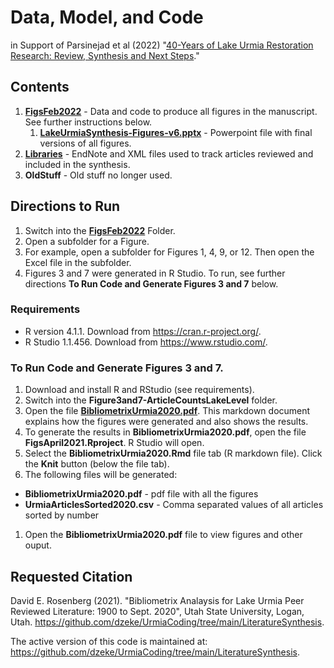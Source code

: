 # Data, Model, and Code
in Support of Parsinejad et al (2022) "[40-Years of Lake Urmia Restoration Research: Review, Synthesis and Next Steps](https://digitalcommons.usu.edu/cgi/viewcontent.cgi?article=1001&context=lake_urmia)."

## Contents
1. **[FigsFeb2022](https://github.com/dzeke/UrmiaCoding/tree/main/LiteratureSynthesis/FigsFeb2022)** - Data and code to produce all figures in the manuscript. See further instructions below.
    1. **[LakeUrmiaSynthesis-Figures-v6.pptx](https://github.com/dzeke/UrmiaCoding/raw/main/LiteratureSynthesis/FigsFeb2022/LakeUrmiaSynthesis-Figures-v6.pptx)** - Powerpoint file with final versions of all figures.
1. **[Libraries](https://github.com/dzeke/UrmiaCoding/tree/main/LiteratureSynthesis/Libraries)** - EndNote and XML files used to track articles reviewed and included in the synthesis.
1. **OldStuff** - Old stuff no longer used.

## Directions to Run
1. Switch into the **[FigsFeb2022](https://github.com/dzeke/UrmiaCoding/tree/main/LiteratureSynthesis/FigsFeb2022)** Folder.
1. Open a subfolder for a Figure.
1. For example, open a subfolder for Figures 1, 4, 9, or 12. Then open the Excel file in the subfolder.
1. Figures 3 and 7 were generated in R Studio. To run, see further directions **To Run Code and Generate Figures 3 and 7** below.

### Requirements
* R version 4.1.1. Download from https://cran.r-project.org/.
* R Studio 1.1.456. Download from https://www.rstudio.com/.

### To Run Code and Generate Figures 3 and 7.
1. Download and install R and RStudio (see requirements). 
1. Switch into the **Figure3and7-ArticleCountsLakeLevel** folder.
1. Open the file **[BibliometrixUrmia2020.pdf](https://github.com/dzeke/UrmiaCoding/blob/main/LiteratureSynthesis/FigsFeb2022/Figure3and7-ArticleCountsLakeLevel/BibliometrixUrmia2020.pdf)**. This markdown document explains how the figures were generated and also shows the results.
1. To generate the results in **BibliometrixUrmia2020.pdf**, open the file **FigsApril2021.Rproject**. R Studio will open.
1. Select the **BibliometrixUrmia2020.Rmd** file tab (R markdown file). Click the **Knit** button (below the file tab).
1. The following files will be generated:
  * **BibliometrixUrmia2020.pdf** - pdf file with all the figures
  * **UrmiaArticlesSorted2020.csv** - Comma separated values of all articles sorted by number
1. Open the **BibliometrixUrmia2020.pdf** file to view figures and other ouput. 

## Requested Citation
David E. Rosenberg (2021). "Bibliometrix Analaysis for Lake Urmia Peer Reviewed Literature: 1900 to Sept. 2020", Utah State University, Logan, Utah. https://github.com/dzeke/UrmiaCoding/tree/main/LiteratureSynthesis.

The active version of this code is maintained at: https://github.com/dzeke/UrmiaCoding/tree/main/LiteratureSynthesis.
